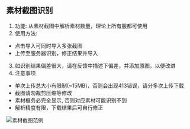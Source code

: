 ## 素材截图识别

1. 功能: 从素材截图中解析素材数量，理论上所有服都可使用
2. 使用方法: 
 - 点击导入可同时导入多张截图
 - 上传至服务器识别，修正结果并导入
3. 如识别结果偏差很大，请在反馈中描述下偏差，并添加原图，以便改进
4. 注意事项
 - 单次上传总大小有限制(~15MB)，否则会出现413错误，请分多次上传下载
 - 截图请勿裁剪压缩等修改
 - 素材框务必完全显示, 否则对应素材可能识别不到
 - 解析精度有限，下载结果后可自行修正

![素材截图范例](https://docs.chaldea.center/images/item_recognition_example.webp)
